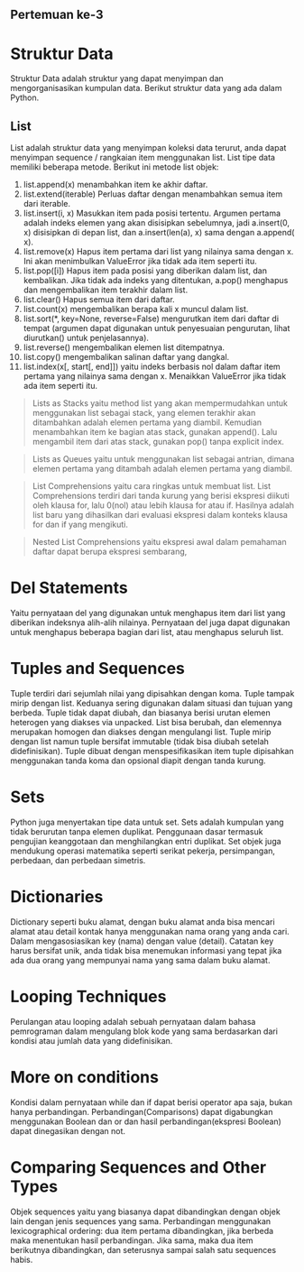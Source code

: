 ## Pertemuan ke-3 ##
# Struktur Data
Struktur Data adalah struktur yang dapat menyimpan dan mengorganisasikan kumpulan data. Berikut struktur data yang ada dalam Python.

## List ##
List adalah struktur data yang menyimpan koleksi data terurut, anda dapat menyimpan sequence / rangkaian item menggunakan list. List tipe data memiliki beberapa metode. Berikut ini metode list objek:

1. list.append(x)
menambahkan item ke akhir daftar. 
2. list.extend(iterable)  Perluas daftar dengan menambahkan semua item dari iterable. 
3. list.insert(i, x)  Masukkan item pada posisi tertentu. Argumen pertama adalah indeks elemen yang akan disisipkan sebelumnya, jadi a.insert(0, x) disisipkan di depan list, dan a.insert(len(a), x) sama dengan a.append( x).
4. list.remove(x) Hapus item pertama dari list yang nilainya sama dengan x. Ini akan menimbulkan ValueError jika tidak ada item seperti itu.
5. list.pop([i])
Hapus item pada posisi yang diberikan dalam list, dan kembalikan. Jika tidak ada indeks yang ditentukan, a.pop() menghapus dan mengembalikan item terakhir dalam list.
6. list.clear() Hapus semua item dari daftar. 
7. list.count(x)
mengembalikan berapa kali x muncul dalam list.
8. list.sort(*, key=None, reverse=False) mengurutkan item dari daftar di tempat (argumen dapat digunakan untuk penyesuaian pengurutan, lihat diurutkan() untuk penjelasannya).
9. list.reverse()
mengembalikan elemen list ditempatnya.
10. list.copy()
mengembalikan salinan daftar yang dangkal.
11. list.index(x[, start[, end]]) yaitu indeks berbasis nol dalam daftar item pertama yang nilainya sama dengan x. Menaikkan ValueError jika tidak ada item seperti itu.

> Lists as Stacks
yaitu method list yang akan mempermudahkan untuk menggunakan list sebagai stack, yang elemen terakhir akan ditambahkan adalah elemen pertama yang diambil. Kemudian menambahkan item ke bagian atas stack, gunakan append(). Lalu mengambil item dari atas stack, gunakan pop() tanpa explicit index.

>Lists as Queues yaitu untuk menggunakan list sebagai antrian, dimana elemen pertama yang ditambah adalah elemen pertama yang diambil.

>List Comprehensions yaitu cara ringkas untuk membuat list. List Comprehensions terdiri dari tanda kurung yang berisi ekspresi diikuti oleh klausa for, lalu 0(nol) atau lebih klausa for atau if. Hasilnya adalah list baru yang dihasilkan dari evaluasi ekspresi dalam konteks klausa for dan if yang mengikuti. 

>Nested List Comprehensions yaitu ekspresi awal dalam pemahaman daftar dapat berupa ekspresi sembarang,
# 
# Del Statements
Yaitu pernyataan del yang digunakan untuk menghapus item dari list yang diberikan indeksnya alih-alih nilainya.  Pernyataan del juga dapat digunakan untuk menghapus beberapa bagian dari list, atau menghapus seluruh list. 

# Tuples and Sequences
Tuple terdiri dari sejumlah nilai yang dipisahkan dengan koma. Tuple tampak mirip dengan list. Keduanya sering digunakan dalam situasi dan tujuan yang berbeda. Tuple tidak dapat diubah, dan biasanya berisi urutan elemen heterogen yang diakses via unpacked. List bisa berubah, dan elemennya merupakan homogen dan diakses dengan mengulangi list. Tuple mirip dengan list namun tuple bersifat immutable (tidak bisa diubah setelah didefinisikan).
Tuple dibuat dengan menspesifikasikan item tuple dipisahkan menggunakan tanda koma dan opsional diapit dengan tanda kurung. 

# Sets
Python juga menyertakan tipe data untuk set. Sets adalah kumpulan yang tidak berurutan tanpa elemen duplikat. Penggunaan dasar termasuk pengujian keanggotaan dan menghilangkan entri duplikat. Set objek juga mendukung operasi matematika seperti serikat pekerja, persimpangan, perbedaan, dan perbedaan simetris. 

# Dictionaries
Dictionary seperti buku alamat, dengan buku alamat anda bisa mencari alamat atau detail kontak hanya menggunakan nama orang yang anda cari. Dalam mengasosiasikan key (nama) dengan value (detail). Catatan key harus bersifat unik, anda tidak bisa menemukan informasi yang tepat jika ada dua orang yang mempunyai nama yang sama dalam buku alamat.

# Looping Techniques
Perulangan atau looping adalah sebuah pernyataan dalam bahasa pemrograman dalam mengulang blok kode yang sama berdasarkan dari kondisi atau jumlah data yang didefinisikan.

# More on conditions 
Kondisi dalam pernyataan while dan if dapat berisi operator apa saja, bukan hanya perbandingan. Perbandingan(Comparisons) dapat digabungkan menggunakan Boolean dan or dan hasil perbandingan(ekspresi Boolean) dapat dinegasikan dengan not.

# Comparing Sequences and Other Types
Objek sequences yaitu yang biasanya dapat dibandingkan dengan objek lain dengan jenis sequences yang sama. Perbandingan menggunakan lexicographical ordering: dua item pertama dibandingkan, jika berbeda maka menentukan hasil perbandingan. Jika sama, maka dua item berikutnya dibandingkan, dan seterusnya sampai salah satu sequences habis.
